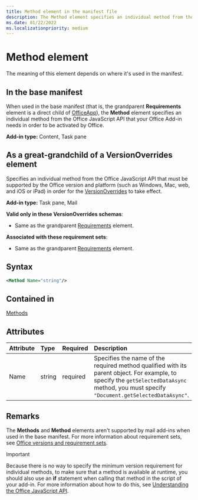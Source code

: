 ```yaml
---
title: Method element in the manifest file
description: The Method element specifies an individual method from the Office JavaScript API that your Office Add-ins requires in order to be activated by Office or to override base manifest settings.
ms.date: 01/22/2022
ms.localizationpriority: medium
---
```


# Method element

The meaning of this element depends on where it's used in the manifest.

## In the base manifest

When used in the base manifest (that is, the grandparent **Requirements** element is a direct child of [OfficeApp](officeapp.md)), the **Method** element specifies an individual method from the Office JavaScript API that your Office Add-in needs in order to be activated by Office.

**Add-in type:** Content, Task pane

## As a great-grandchild of a VersionOverrides element

Specifies an individual method from the Office JavaScript API that must be supported by the Office version and platform (such as Windows, Mac, web, and iOS or iPad) in order for the [VersionOverrides](versionoverrides.md) to take effect.

**Add-in type:** Task pane, Mail

**Valid only in these VersionOverrides schemas**:

- Same as the grandparent [Requirements](requirements.md) element.

**Associated with these requirement sets**:

- Same as the grandparent [Requirements](requirements.md) element.

## Syntax

```XML
<Method Name="string"/>
```

## Contained in

[Methods](methods.md)

## Attributes

|Attribute|Type|Required|Description|
|:-----|:-----|:-----|:-----|
|Name|string|required|Specifies the name of the required method qualified with its parent object. For example, to specify the `getSelectedDataAsync` method, you must specify `"Document.getSelectedDataAsync"`.|

## Remarks

The **Methods** and **Method** elements aren't supported by mail add-ins when used in the base manifest. For more information about requirement sets, see [Office versions and requirement sets](/office/dev/add-ins/develop/office-versions-and-requirement-sets).

> [!IMPORTANT]
> Because there is no way to specify the minimum version requirement for individual methods, to make sure that a method is available at runtime, you should also use an **if** statement when calling that method in the script of your add-in. For more information about how to do this, see [Understanding the Office JavaScript API](/office/dev/add-ins/develop/understanding-the-javascript-api-for-office).
